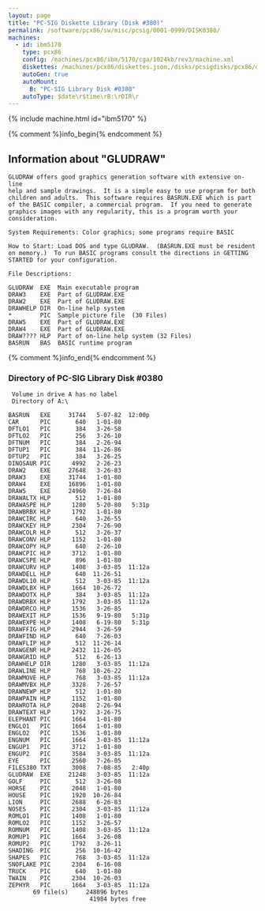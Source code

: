 ```yaml
---
layout: page
title: "PC-SIG Diskette Library (Disk #380)"
permalink: /software/pcx86/sw/misc/pcsig/0001-0999/DISK0380/
machines:
  - id: ibm5170
    type: pcx86
    config: /machines/pcx86/ibm/5170/cga/1024kb/rev3/machine.xml
    diskettes: /machines/pcx86/diskettes.json,/disks/pcsigdisks/pcx86/diskettes.json
    autoGen: true
    autoMount:
      B: "PC-SIG Library Disk #0380"
    autoType: $date\r$time\rB:\rDIR\r
---
```


{% include machine.html id="ibm5170" %}

{% comment %}info_begin{% endcomment %}

## Information about "GLUDRAW"

    GLUDRAW offers good graphics generation software with extensive on-line
    help and sample drawings.  It is a simple easy to use program for both
    children and adults.  This software requires BASRUN.EXE which is part
    of the BASIC compiler, a commercial program.  If you need to generate
    graphics images with any regularity, this is a program worth your
    consideration.
    
    System Requirements: Color graphics; some programs require BASIC
    
    How to Start: Load DOS and type GLUDRAW.  (BASRUN.EXE must be resident
    on memory.)  To run BASIC programs consult the directions in GETTING
    STARTED for your configuration.
    
    File Descriptions:
    
    GLUDRAW  EXE  Main executable program
    DRAW3    EXE  Part of GLUDRAW.EXE
    DRAW2    EXE  Part of GLUDRAW.EXE
    DRAWHELP DIR  On-line help system
    *        PIC  Sample picture file  (30 Files)
    DRAW5    EXE  Part of GLUDRAW.EXE
    DRAW4    EXE  Part of GLUDRAW.EXE
    DRAW???? HLP  Part of on-line help system (32 Files)
    BASRUN   BAS  BASIC runtime program
{% comment %}info_end{% endcomment %}


### Directory of PC-SIG Library Disk #0380

     Volume in drive A has no label
     Directory of A:\

    BASRUN   EXE     31744   5-07-82  12:00p
    CAR      PIC       640   1-01-80
    DFTLO1   PIC       384   3-26-58
    DFTLO2   PIC       256   3-26-10
    DFTNUM   PIC       384   2-26-94
    DFTUP1   PIC       384  11-26-86
    DFTUP2   PIC       384   3-26-25
    DINOSAUR PIC      4992   2-26-23
    DRAW2    EXE     27648   3-26-83
    DRAW3    EXE     31744   1-01-80
    DRAW4    EXE     16896   1-01-80
    DRAW5    EXE     24960   7-26-84
    DRAWALTX HLP       512   1-01-80
    DRAWASPE HLP      1280   5-20-80   5:31p
    DRAWBRBX HLP      1792   1-01-80
    DRAWCIRC HLP       640   3-26-55
    DRAWCKEY HLP      2304   7-26-90
    DRAWCOLR HLP       512   3-26-37
    DRAWCONV HLP      1152   1-01-80
    DRAWCOPY HLP       640   2-26-10
    DRAWCPIC HLP      3712   1-01-80
    DRAWCSPE HLP       896   1-01-80
    DRAWCURV HLP      1408   3-03-85  11:12a
    DRAWDELL HLP       640  11-26-51
    DRAWDL10 HLP       512   3-03-85  11:12a
    DRAWDLBX HLP      1664  10-26-72
    DRAWDOTX HLP       384   3-03-85  11:12a
    DRAWDRBX HLP      1792   3-03-85  11:12a
    DRAWDRCO HLP      1536   3-26-85
    DRAWEXIT HLP      1536   9-19-80   5:31p
    DRAWEXPE HLP      1408   6-19-80   5:31p
    DRAWFFIG HLP      2944   3-26-59
    DRAWFIND HLP       640   7-26-03
    DRAWFLIP HLP       512  11-26-14
    DRAWGENR HLP      2432  11-26-05
    DRAWGRID HLP       512   6-26-13
    DRAWHELP DIR      1280   3-03-85  11:12a
    DRAWLINE HLP       768  10-26-22
    DRAWMOVE HLP       768   3-03-85  11:12a
    DRAWMVBX HLP      3328   7-26-57
    DRAWNEWP HLP       512   1-01-80
    DRAWPAIN HLP      1152   1-01-80
    DRAWROTA HLP      2048   2-26-94
    DRAWTEXT HLP      1792   3-26-75
    ELEPHANT PIC      1664   1-01-80
    ENGLO1   PIC      1664   1-01-80
    ENGLO2   PIC      1536   1-01-80
    ENGNUM   PIC      1664   3-03-85  11:12a
    ENGUP1   PIC      3712   1-01-80
    ENGUP2   PIC      3584   3-03-85  11:12a
    EYE      PIC      2560   7-26-05
    FILES380 TXT      3008   7-08-85   2:40p
    GLUDRAW  EXE     21248   3-03-85  11:12a
    GOLF     PIC       512   3-26-08
    HORSE    PIC      2048   1-01-80
    HOUSE    PIC      1920  10-26-84
    LION     PIC      2688   6-26-83
    NOSES    PIC      2304   3-03-85  11:12a
    ROMLO1   PIC      1408   1-01-80
    ROMLO2   PIC      1152   3-26-57
    ROMNUM   PIC      1408   3-03-85  11:12a
    ROMUP1   PIC      1664   3-26-08
    ROMUP2   PIC      1792   3-26-11
    SHADING  PIC       256  10-16-42
    SHAPES   PIC       768   3-03-85  11:12a
    SNOFLAKE PIC      2304   6-16-08
    TRUCK    PIC       640   1-01-80
    TWAIN    PIC      2304  10-26-03
    ZEPHYR   PIC      1664   3-03-85  11:12a
           69 file(s)     248896 bytes
                           41984 bytes free
